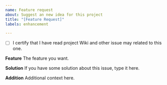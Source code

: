 ```yaml
---
name: Feature request
about: Suggest an new idea for this project
title: "[Feature Request]"
labels: enhancement

---
```


- [ ] I certify that I have read project Wiki and other issue may related to this one.

**Feature**
The feature you want.

**Solution**
If you have some solution about this issue, type it here.

**Addition**
Additional context here.
